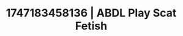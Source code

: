 ---
categories:
- Dirty inner voice
- Subtle kink
- Bare skin
- Caressing curves
- Bi-curious stories
image: /assets/images/1747183458136.jpg
layout: post
seo:
  description: Featured content with high-quality ABDL Play, Scat Fetish. HD images
    available.
  keywords: ABDL Play, Scat Fetish
  og_image: /assets/images/1747183458136.jpg
  schema_type: VisualArtwork
tags:
- ABDL Play
- Scat Fetish
- '#1747183458136'
title: 1747183458136 | ABDL Play Scat Fetish
---